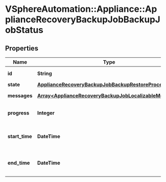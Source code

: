 # VSphereAutomation::Appliance::ApplianceRecoveryBackupJobBackupJobStatus

## Properties
Name | Type | Description | Notes
------------ | ------------- | ------------- | -------------
**id** | **String** | TimeStamp based ID. | [optional] 
**state** | [**ApplianceRecoveryBackupJobBackupRestoreProcessState**](ApplianceRecoveryBackupJobBackupRestoreProcessState.md) |  | [optional] 
**messages** | [**Array&lt;ApplianceRecoveryBackupJobLocalizableMessage&gt;**](ApplianceRecoveryBackupJobLocalizableMessage.md) | List of messages. | [optional] 
**progress** | **Integer** | Progress of the job in percentage. | [optional] 
**start_time** | **DateTime** | Time when the backup was started. | [optional] 
**end_time** | **DateTime** | Time when the backup was finished. | [optional] 


